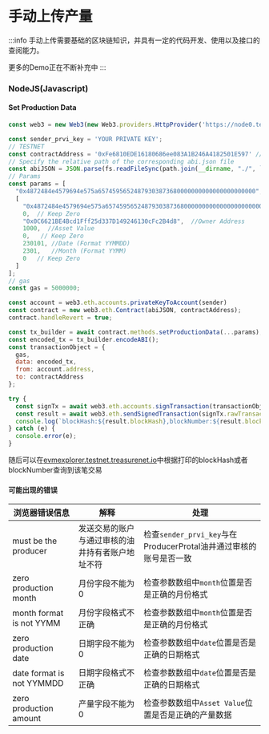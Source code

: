 # 手动上传产量

:::info
  手动上传需要基础的区块链知识，并具有一定的代码开发、使用以及接口的查阅能力。

  更多的Demo正在不断补充中
:::

### NodeJS(Javascript)

#### Set Production Data

```javascript
const web3 = new Web3(new Web3.providers.HttpProvider('https://node0.testnet.treasurenet.io'));

const sender_prvi_key = 'YOUR PRIVATE KEY';
// TESTNET
const contractAddress = '0xFe6810EDE16180686ee083A1B246A4182501E597' //GasData:0xe501CD75BA83798ECB408900034FF9BAC4926d5E
// Specify the relative path of the corresponding abi.json file
const abiJSON = JSON.parse(fs.readFileSync(path.join(__dirname, "./", `OilData.json`)));
// Params
const params = [
  "0x4872484e4579694e575a65745956524879303873680000000000000000000000",  // RequestID
  [
    "0x4872484e4579694e575a65745956524879303873680000000000000000000000",  // RequestID
    0,  // Keep Zero
    "0x0C6621BE4Bcd1Fff25d337D149246130cFc2B4d8",  //Owner Address
    1000,  //Asset Value
    0,   // Keep Zero   
    230101, //Date (Format YYMMDD)
    2301,   //Month (Format YYMM)
    0   // Keep Zero
  ]
];
// gas
const gas = 5000000;

const account = web3.eth.accounts.privateKeyToAccount(sender)
const contract = new web3.eth.Contract(abiJSON, contractAddress);
contract.handleRevert = true;

const tx_builder = await contract.methods.setProductionData(...params);
const encoded_tx = tx_builder.encodeABI();
const transactionObject = {
  gas,
  data: encoded_tx,
  from: account.address,
  to: contractAddress
};

try {
  const signTx = await web3.eth.accounts.signTransaction(transactionObject, account.privateKey);
  const result = await web3.eth.sendSignedTransaction(signTx.rawTransaction);
  console.log(`blockHash:${result.blockHash},blockNumber:${result.blockNumber}`);
} catch (e) {
  console.error(e);
}


```

随后可以在[evmexplorer.testnet.treasurenet.io](https://evmexplorer.testnet.treasurenet.io)中根据打印的blockHash或者blockNumber查询到该笔交易

#### 可能出现的错误

|浏览器错误信息|解释|处理|
|--|--|--|
|must be the producer|发送交易的账户与通过审核的油井持有者账户地址不符|检查`sender_prvi_key`与在ProducerProtal油井通过审核的账号是否一致|
|zero production month|月份字段不能为0|检查参数数组中`month`位置是否是正确的月份格式|
|month format is not YYMM|月份字段格式不正确|检查参数数组中`month`位置是否是正确的月份格式|
|zero production date|日期字段不能为0|检查参数数组中`date`位置是否是正确的日期格式|
|date format is not YYMMDD|日期字段格式不正确|检查参数数组中`date`位置是否是正确的日期格式|
|zero production amount|产量字段不能为0|检查参数数组中`Asset Value`位置是否是正确的产量数据|


 


